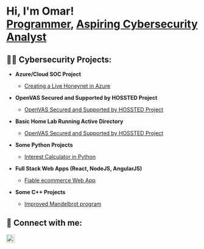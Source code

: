 <h1>Hi, I'm Omar! <br/><a href="https://github.com/omar1218">Programmer</a>, <a href="https://www.linkedin.com/in/oothman92/">Aspiring Cybersecurity Analyst</a></h1>

<h2>👨‍💻 Cybersecurity Projects:</h2>

- <b>Azure/Cloud SOC Project</b>
  - [Creating a Live Honeynet in Azure](https://github.com/omar1218/Azure-SOC/blob/main/README.md)

- <b>OpenVAS Secured and Supported by HOSSTED Project</b>
  - [OpenVAS Secured and Supported by HOSSTED Project](https://github.com/omar1218/improved-mandelbrot-program)

- <b>Basic Home Lab Running Active Directory </b>
  - [OpenVAS Secured and Supported by HOSSTED Project](https://github.com/omar1218/improved-mandelbrot-program)

- <b>Some Python Projects</b>
  - [Interest Calculator in Python](https://github.com//omar1218/Interest-calculator-in-python)

- <b>Full Stack Web Apps (React, NodeJS, AngularJS)</b>
  - [Fiable ecommerce Web App](https://github.com/omar1218/fiable-ecommerce)

- <b>Some C++ Projects</b>
  - [Improved Mandelbrot program](https://github.com/omar1218/improved-mandelbrot-program)




<h2> 🤳 Connect with me:</h2>


[<img align="left" alt="OmarOthman | LinkedIn" width="22px" src="https://cdn.jsdelivr.net/npm/simple-icons@v3/icons/linkedin.svg" />][linkedin]



[linkedin]: https://linkedin.com/in/oothman92

<!--
**joshmadakor1/joshmadakor1** is a ✨ _special_ ✨ repository because its `README.md` (this file) appears on your GitHub profile.

Here are some ideas to get you started:

- 🔭 I’m currently working on ...
- 🌱 I’m currently learning ...
- 👯 I’m looking to collaborate on ...
- 🤔 I’m looking for help with ...
- 💬 Ask me about ...
- 📫 How to reach me: ...
- 😄 Pronouns: ...
- ⚡ Fun fact: ...
-->
